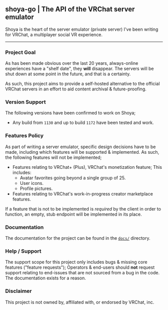 ## shoya-go | The API of the VRChat server emulator
Shoya is the heart of the server emulator (private server) I've been writing for VRChat, a multiplayer social VR experience. 

---

### Project Goal
As has been made obvious over the last 20 years, always-online experiences have a "shelf date", they **will** disappear. The servers will be shut down at some point in the future, and that is a certainty.

As such, this project aims to provide a self-hosted alternative to the official VRChat servers in an effort to aid content archival & future-proofing.


### Version Support
The following versions have been confirmed to work on Shoya; 
 - Any build from `1130` and up to build `1172` have been tested and work.
 
### Features Policy
As part of writing a server emulator, specific design decisions have to be made, including which features will be supported & implemented. As such, the following features will not be implemented;
 - Features relating to VRChat+ (Plus), VRChat's monetization feature; This includes:
   - Avatar favorites going beyond a single group of 25.
   - User icons.
   - Profile pictures.
 - Features relating to VRChat's work-in-progress creator marketplace features.

If a feature that is not to be implemented is *required* by the client in order to function, an empty, stub endpoint will be implemented in its place.

### Documentation
The documentation for the project can be found in the [`docs/`](docs) directory.

### Help / Support
The support scope for this project only includes bugs & missing core features ("feature requests"); Operators & end-users should **not** request support relating to end-issues that are not sourced from a bug in the code. The documentation exists for a reason.

### Disclaimer
This project is not owned by, affiliated with, or endorsed by VRChat, inc.
